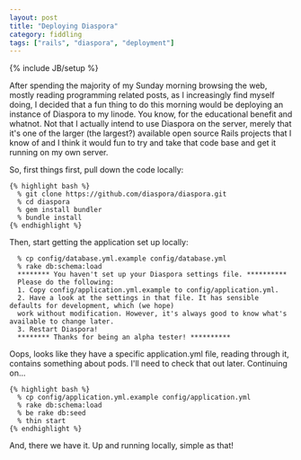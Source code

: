 ```yaml
---
layout: post
title: "Deploying Diaspora"
category: fiddling
tags: ["rails", "diaspora", "deployment"]
---
```

{% include JB/setup %}

After spending the majority of my Sunday morning browsing the web, mostly reading programming related posts, as I increasingly find myself doing, I decided that a fun thing to do this morning would be deploying an instance of Diaspora to my linode. You know, for the educational benefit and whatnot. Not that I actually intend to use Diaspora on the server, merely that it's one of the larger (the largest?) available open source Rails projects that I know of and I think it would fun to try and take that code base and get it running on my own server.

So, first things first, pull down the code locally:

    {% highlight bash %}
      % git clone https://github.com/diaspora/diaspora.git
      % cd diaspora 
      % gem install bundler
      % bundle install
    {% endhighlight %}
    
Then, start getting the application set up locally:

      % cp config/database.yml.example config/database.yml
      % rake db:schema:load
      ******** You haven't set up your Diaspora settings file. **********
      Please do the following:
      1. Copy config/application.yml.example to config/application.yml.
      2. Have a look at the settings in that file. It has sensible defaults for development, which (we hope)
      work without modification. However, it's always good to know what's available to change later.
      3. Restart Diaspora!
      ******** Thanks for being an alpha tester! **********
    
Oops, looks like they have a specific application.yml file, reading through it, contains something about pods. I'll need to check that out later. Continuing on...

    {% highlight bash %}
      % cp config/application.yml.example config/application.yml
      % rake db:schema:load
      % be rake db:seed
      % thin start
    {% endhighlight %}
    
And, there we have it. Up and running locally, simple as that!